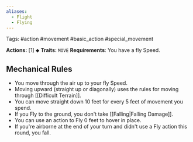 ```yaml
---
aliases:
  - Flight
  - Flying
---
```

Tags: #action #movement #basic_action #special_movement 

**Actions:** [1] ⬥
**Traits:** `MOVE` 
**Requirements**: You have a fly Speed.

## Mechanical Rules

- You move through the air up to your fly Speed.
- Moving upward (straight up or diagonally) uses the rules for moving through [[Difficult Terrain]].
- You can move straight down 10 feet for every 5 feet of movement you spend.
- If you Fly to the ground, you don't take [[Falling|Falling Damage]].
- You can use an action to Fly 0 feet to hover in place.
- If you're airborne at the end of your turn and didn't use a Fly action this round, you fall.